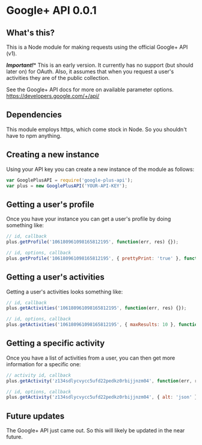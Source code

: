Google+ API 0.0.1
=================

## What's this?

This is a Node module for making requests using the official Google+ API (v1).

***Important!**** This is an early version. It currently has no support (but should later on) for OAuth. Also, it assumes that when you request a user's activities they are of the public collection.

See the Google+ API docs for more on available parameter options. https://developers.google.com/+/api/

## Dependencies

This module employs https, which come stock in Node. So you shouldn't have to npm anything.

## Creating a new instance

Using your API key you can create a new instance of the module as follows:

```javascript
var GooglePlusAPI = require('google-plus-api');
var plus = new GooglePlusAPI('YOUR-API-KEY');
```

## Getting a user's profile

Once you have your instance you can get a user's profile by doing something like:

```javascript
// id, callback
plus.getProfile('106180961098165812195', function(err, res) {});

// id, options, callback
plus.getProfile('106180961098165812195', { prettyPrint: 'true' }, function(err, res) {});
```

## Getting a user's activities

Getting a user's activities looks something like:

```javascript
// id, callback
plus.getActivities('106180961098165812195', function(err, res) {});

// id, options, callback
plus.getActivities('106180961098165812195', { maxResults: 10 }, function(err, res) {});
```

## Getting a specific activity

Once you have a list of activities from a user, you can then get more information for a specific one:

```javascript
// activity id, callback
plus.getActivity('z134sdlycvycc5ufd22pedkz0rbijjnzm04', function(err, res) {});

// id, options, callback
plus.getActivity('z134sdlycvycc5ufd22pedkz0rbijjnzm04', { alt: 'json' }, function(err, res) {});
```

## Future updates

The Google+ API just came out. So this will likely be updated in the near future.